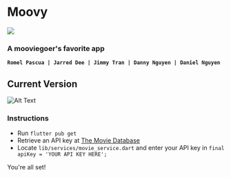 # Moovy  
![](https://i.gyazo.com/457f5fed0a30eefcdf5badf2fd696657.png)

### A mooviegoer's favorite app  
**`Romel Pascua | Jarred Dee | Jimmy Tran | Danny Nguyen | Daniel Nguyen`**

## Current Version
![Alt Text](https://media.giphy.com/media/8yJT9iDg4DeSZnpp83/giphy.gif)

### Instructions
- Run `flutter pub get`
- Retrieve an API key at [The Movie Database](https://www.themoviedb.org/)
- Locate `lib/services/movie_service.dart` and enter your API key in `final apiKey = 'YOUR API KEY HERE';`

You're all set!
